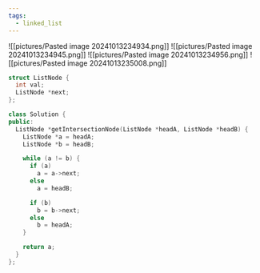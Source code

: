 ```yaml
---
tags:
  - linked_list
---
```

![[pictures/Pasted image 20241013234934.png]]
![[pictures/Pasted image 20241013234945.png]]
![[pictures/Pasted image 20241013234956.png]]
![[pictures/Pasted image 20241013235008.png]]


```c++
struct ListNode {
  int val;
  ListNode *next;
};

class Solution {
public:
  ListNode *getIntersectionNode(ListNode *headA, ListNode *headB) {
    ListNode *a = headA;
    ListNode *b = headB;

    while (a != b) {
      if (a)
        a = a->next;
      else
        a = headB;

      if (b)
        b = b->next;
      else
        b = headA;
    }

    return a;
  }
};
```